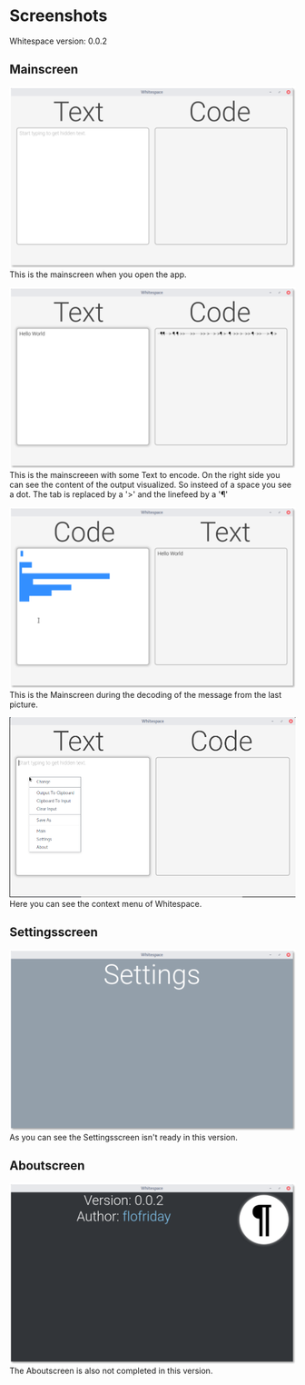 # Screenshots
Whitespace version: 0.0.2
## Mainscreen
![Mainscreen](Mainscreen_empty.png)
This is the mainscreen when you open the app.

![Mainscreen](Mainscreen_filled.png)
This is the mainscreeen with some Text to encode. On the right side you can see the content of the output visualized. So insteed of a space you see a dot. The tab is replaced by a '>' and the linefeed by a '¶'

![Mainscreen](Mainscreen_decode.png)
This is the Mainscreen during the decoding of the message from the last picture.

![Mainscreen](Mainscreen_context.png)
Here you can see the context menu of Whitespace. 

## Settingsscreen
![Settingsscreen](Settingsscreen.png)
As you can see the Settingsscreen isn't ready in this version.

## Aboutscreen
![Aboutscreen](Aboutscreen.png)
The Aboutscreen is also not completed in this version.